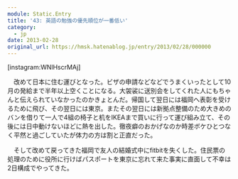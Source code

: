 ```yaml
---
module: Static.Entry
title: '43: 英語の勉強の優先順位が一番低い'
category:
  - jp
date: 2013-02-28
original_url: https://hmsk.hatenablog.jp/entry/2013/02/28/000000
---
```


[instagram:WNlHscrMAj]

　改めて日本に住む運びとなった。ビザの申請などなどでうまくいったとして10月の発給まで半年以上空くことになる。大袈裟に送別会をしてくれた人にもちゃんと伝えられていなかったのかきょとんだ。帰国して翌日には福岡へ表彰を受けるために飛び、その翌日には東京。またその翌日には新拠点整備のため大きめのバンを借りて一人で4組の椅子と机をIKEAまで買いに行って運び組み立て、その後には日中動けないほどに熱を出した。徹夜癖のおかげなのか時差ボケひとつなく平然と過ごしていたが体力の方は割と正直だった。

　そして改めて戻ってきた福岡で友人の結婚式中にfitbitを失くした。住民票の処理のために役所に行けばパスポートを東京に忘れて来た事実に直面して不幸は2日構成でやってきた。
